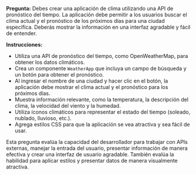 **Pregunta:**
Debes crear una aplicación de clima utilizando una API de pronóstico del tiempo. La aplicación debe permitir a los usuarios buscar el clima actual y el pronóstico de los próximos días para una ciudad específica. Deberás mostrar la información en una interfaz agradable y fácil de entender.

**Instrucciones:**
- Utiliza una API de pronóstico del tiempo, como OpenWeatherMap, para obtener los datos climáticos.
- Crea un componente `WeatherApp` que incluya un campo de búsqueda y un botón para obtener el pronóstico.
- Al ingresar el nombre de una ciudad y hacer clic en el botón, la aplicación debe mostrar el clima actual y el pronóstico para los próximos días.
- Muestra información relevante, como la temperatura, la descripción del clima, la velocidad del viento y la humedad.
- Utiliza íconos climáticos para representar el estado del tiempo (soleado, nublado, lluvioso, etc.).
- Agrega estilos CSS para que la aplicación se vea atractiva y sea fácil de usar.

Esta pregunta evalúa la capacidad del desarrollador para trabajar con APIs externas, manejar la entrada del usuario, presentar información de manera efectiva y crear una interfaz de usuario agradable. También evalúa la habilidad para aplicar estilos y presentar datos de manera visualmente atractiva.